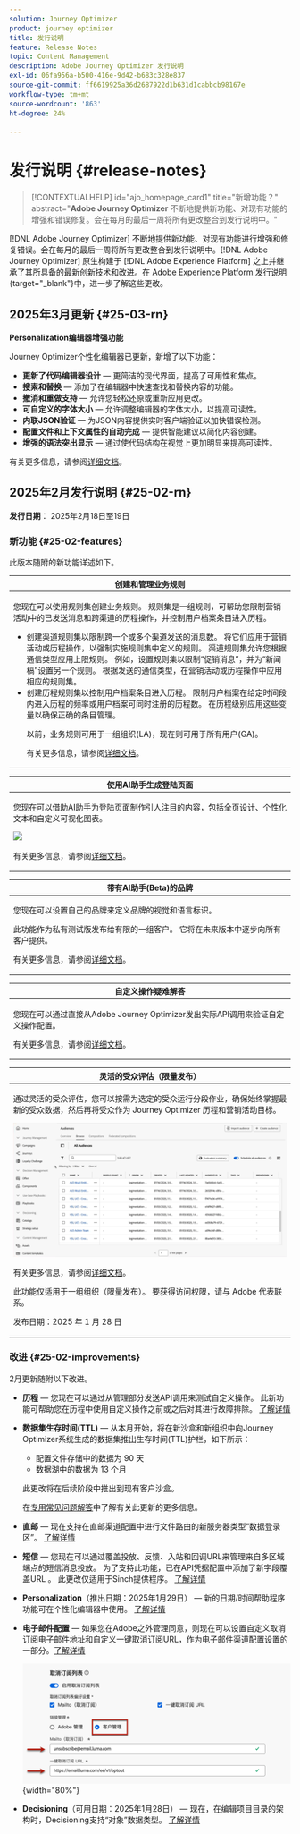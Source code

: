 ```yaml
---
solution: Journey Optimizer
product: journey optimizer
title: 发行说明
feature: Release Notes
topic: Content Management
description: Adobe Journey Optimizer 发行说明
exl-id: 06fa956a-b500-416e-9d42-b683c328e837
source-git-commit: ff6619925a36d2687922d1b631d1cabbcb98167e
workflow-type: tm+mt
source-wordcount: '863'
ht-degree: 24%

---
```


# 发行说明 {#release-notes}

>[!CONTEXTUALHELP]
>id="ajo_homepage_card1"
>title="新增功能？"
>abstract="**Adobe Journey Optimizer** 不断地提供新功能、对现有功能的增强和错误修复。会在每月的最后一周将所有更改整合到发行说明中。"

[!DNL Adobe Journey Optimizer] 不断地提供新功能、对现有功能进行增强和修复错误。会在每月的最后一周将所有更改整合到发行说明中。[!DNL Adobe Journey Optimizer] 原生构建于 [!DNL Adobe Experience Platform] 之上并继承了其所具备的最新创新技术和改进。在 [Adobe Experience Platform 发行说明](https://experienceleague.adobe.com/docs/experience-platform/release-notes/latest.html){target="_blank"}中，进一步了解这些更改。

## 2025年3月更新 {#25-03-rn}

**Personalization编辑器增强功能**

Journey Optimizer个性化编辑器已更新，新增了以下功能：
* **更新了代码编辑器设计** — 更简洁的现代界面，提高了可用性和焦点。
* **搜索和替换** — 添加了在编辑器中快速查找和替换内容的功能。
* **撤消和重做支持** — 允许您轻松还原或重新应用更改。
* **可自定义的字体大小** — 允许调整编辑器的字体大小，以提高可读性。
* **内联JSON验证** — 为JSON内容提供实时客户端验证以加快错误检测。
* **配置文件和上下文属性的自动完成** — 提供智能建议以简化内容创建。
* **增强的语法突出显示** — 通过使代码结构在视觉上更加明显来提高可读性。

有关更多信息，请参阅[详细文档](../personalization/personalization-build-expressions.md)。

## 2025年2月发行说明 {#25-02-rn}

<!--
**Early release notes below are subject to change without prior notice until the release availability date**. Links, screens and updated documentation are published at the release date.-->

**发行日期**： 2025年2月18日至19日


### 新功能 {#25-02-features}

此版本随附的新功能详述如下。

<table>
<thead>
<tr>
<th><strong>创建和管理业务规则</strong><br/></th>
</tr>
</thead>
<tbody>
<tr>
<td>
<p>您现在可以使用规则集创建业务规则。 规则集是一组规则，可帮助您限制营销活动中的已发送消息和跨渠道的历程操作，并控制用户档案条目进入历程。<p>
<p><ul><li>创建渠道规则集以限制跨一个或多个渠道发送的消息数。 将它们应用于营销活动或历程操作，以强制实施规则集中定义的规则。 渠道规则集允许您根据通信类型应用上限规则。 例如，设置规则集以限制“促销消息”，并为“新闻稿”设置另一个规则。 根据发送的通信类型，在营销活动或历程操作中应用相应的规则集。</li>
<li> 创建历程规则集以控制用户档案条目进入历程。 限制用户档案在给定时间段内进入历程的频率或用户档案可同时注册的历程数。 在历程级别应用这些变量以确保正确的条目管理。</li></p>
<p>以前，业务规则可用于一组组织(LA)，现在则可用于所有用户(GA)。</p>
<p>有关更多信息，请参阅<a href="../configuration/rule-sets.md">详细文档</a>。</p>
</td>
</tr>
</tbody>
</table>

<table>
<thead>
<tr>
<th><strong>使用AI助手生成登陆页面</strong><br/></th>
</tr>
</thead>
<tbody>
<tr>
<td>
<p>您现在可以借助AI助手为登陆页面制作引人注目的内容，包括全页设计、个性化文本和自定义可视化图表。</p>
<img src="assets/do-not-localize/ai-lp.gif">
<p>有关更多信息，请参阅<a href="../content-management/generative-lp.md">详细文档</a>。</p>
</td>
</tr>
</tbody>
</table>


<table>
<thead>
<tr>
<th><strong>带有AI助手(Beta)的品牌</strong><br/></th>
</tr>
</thead>
<tbody>
<tr>
<td>
<p>您现在可以设置自己的品牌来定义品牌的视觉和语言标识。 </p>
<p>此功能作为私有测试版发布给有限的一组客户。 它将在未来版本中逐步向所有客户提供。</p>
<p>有关更多信息，请参阅<a href="../content-management/brands.md">详细文档</a>。</p>
</td>
</tr>
</tbody>
</table>

<table>
<thead>
<tr>
<th><strong>自定义操作疑难解答</strong><br/></th>
</tr>
</thead>
<tbody>
<tr>
<td>
<p>您现在可以通过直接从Adobe Journey Optimizer发出实际API调用来验证自定义操作配置。 </p>
<p>有关更多信息，请参阅<a href="../action/troubleshoot-custom-action.md">详细文档</a>。</p>
<!--p> This capability is only available for a set of organizations (Limited Availability). To gain access, contact your Adobe representative.</p-->
</td>
</tr>
</tbody>
</table>

<table>
<thead>
<tr>
<th><strong>灵活的受众评估（限量发布）</strong><br/></th>
</tr>
</thead>
<tbody>
<tr>
<td>
<p>通过灵活的受众评估，您可以按需为选定的受众运行分段作业，确保始终掌握最新的受众数据，然后再将受众作为 Journey Optimizer 历程和营销活动目标。</p>
<img src="assets/do-not-localize/flexible-audience.gif">
<p>有关更多信息，请参阅<a href="../audience/creating-a-segment-definition.md#flexible">详细文档</a>。</p>
<p>此功能仅适用于一组组织（限量发布）。 要获得访问权限，请与 Adobe 代表联系。</p>
<p>发布日期：2025 年 1 月 28 日</p>
</tr>
</tbody>
</table>
</table>


### 改进 {#25-02-improvements}

2月更新随附以下改进。

* **历程** — 您现在可以通过从管理部分发送API调用来测试自定义操作。 此新功能可帮助您在历程中使用自定义操作之前或之后对其进行故障排除。 [了解详情](../action/troubleshoot-custom-action.md)

* **数据集生存时间(TTL)** — 从本月开始，将在新沙盒和新组织中向Journey Optimizer系统生成的数据集推出生存时间(TTL)护栏，如下所示：

   * 配置文件存储中的数据为 90 天
   * 数据湖中的数据为 13 个月

  此更改将在后续阶段中推出到现有客户沙盒。

  在[专用常见问题解答](../data/datasets-ttl.md#frequently-asked-questions)中了解有关此更新的更多信息。

<!--* **Playbooks** - You can now create and publish your own Use Case Playbooks in Journey Optimizer.-->

* **直邮** — 现在支持在直邮渠道配置中进行文件路由的新服务器类型“数据登录区”。 [了解详情](../direct-mail/direct-mail-configuration.md#file-routing-configuration)

* **短信** — 您现在可以通过覆盖投放、反馈、入站和回调URL来管理来自多区域端点的短信消息投放。 为了支持此功能，已在API凭据配置中添加了新字段覆盖URL 。 此更改仅适用于Sinch提供程序。 [了解详情](../sms/sms-configuration-sinch.md)

* **Personalization**（推出日期：2025年1月29日） — 新的日期/时间帮助程序功能可在个性化编辑器中使用。 [了解详情](../personalization/functions/dates.md)


<!--
* The personalization editor has been enhanced with new capabilities such as Auto-complete, Search, and filtering options. You can also show or hide deprecated attributes.-->


* **电子邮件配置** — 如果您在Adobe之外管理同意，则现在可以设置自定义取消订阅电子邮件地址和自定义一键取消订阅URL，作为电子邮件渠道配置设置的一部分。[了解详情](../email/list-unsubscribe.md#custom-managed)

  ![](../email/assets/surface-list-unsubscribe-custom.png){width="80%"}

* **Decisioning**（可用日期：2025年1月28日） — 现在，在编辑项目目录的架构时，Decisioning支持“对象”数据类型。 [了解详情](../experience-decisioning/catalogs.md)

